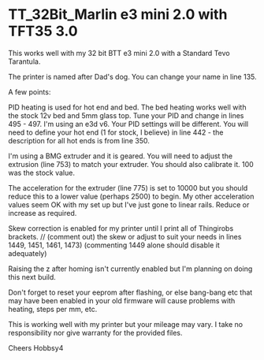 # TT_32Bit_Marlin e3 mini 2.0 with TFT35 3.0

This works well with my 32 bit BTT e3 mini 2.0 with a Standard Tevo Tarantula. 

The printer is named after Dad's dog. You can change your name in line 135. 

A few points: 



PID heating is used for hot end and bed. The bed heating works well with the stock 12v bed and 5mm glass top. Tune your PID and change in lines 495 - 497. I'm using an e3d v6.
Your PID settings will be different. 
You will need to define your hot end (1 for stock, I believe) in line 442 - the description for all hot ends is from line 350.

I'm using a BMG extruder and it is geared. You will need to adjust the extrusion (line 753) to match your extruder. You should also calibrate it. 100 was the stock value. 

The acceleration for the extruder (line 775) is set to 10000 but you should reduce this to a lower value (perhaps 2500) to begin. My other acceleration values seem OK with my set up but I've just gone to linear rails. Reduce or increase as required. 

Skew correction is enabled for my printer until I print all of Thingirobs brackets. // (comment out) the skew or adjust to suit your needs in lines 1449, 1451, 1461, 1473) (commenting 1449 alone should disable it adequately)

Raising the z after homing isn't currently enabled but I'm planning on doing this next build.

Don't forget to reset your eeprom after flashing, or else bang-bang etc that may have been enabled in your old firmware will cause problems with heating, steps per mm, etc. 

This is working well with my printer but your mileage may vary. I take no responsibility nor give warranty for the provided files. 

Cheers
Hobbsy4
